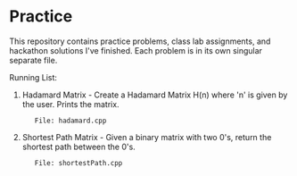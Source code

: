 # Practice
This repository contains practice problems, class lab assignments, and hackathon solutions I've finished. 
Each problem is in its own singular separate file.

Running List:
  1. Hadamard Matrix - Create a Hadamard Matrix H(n) where 'n' is given by the user. Prints the matrix.
  
            File: hadamard.cpp
            
  2. Shortest Path Matrix - Given a binary matrix with two 0's, return the shortest path between the 0's.
  
            File: shortestPath.cpp
